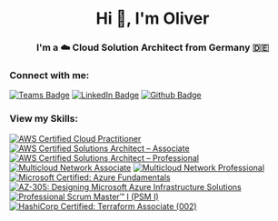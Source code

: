 <h1 align="center">Hi 👋, I'm Oliver</h1>
<h3 align="center">I'm a ☁️ Cloud Solution Architect from Germany 🇩🇪</h3>

<h3 align="left">Connect with me:</h3>

[![Teams Badge](https://img.shields.io/badge/Microsoft_Teams-6264A7?style=for-the-badge&logo=microsoft-teams&logoColor=white)](https://teams.microsoft.com/l/chat/0/0?users=oliver.jarosch@sva.de&topicName=VRE)
[![LinkedIn Badge](https://img.shields.io/badge/LinkedIn-0077B5?style=for-the-badge&logo=linkedin&logoColor=white)](https://www.linkedin.com/in/oliver-jarosch-226285211/)
[![Github Badge](https://img.shields.io/badge/GitHub-100000?style=for-the-badge&logo=github&logoColor=white)](https://github.com/ojarosch)

<h3 align="left">View my Skills:</h3>

[![AWS Certified Cloud Practitioner](https://images.credly.com/size/220x220/images/00634f82-b07f-4bbd-a6bb-53de397fc3a6/image.png)](https://www.credly.com/badges/4825d9f5-e7bb-4285-8d8c-5a1e9fc30842/public_url)
[![AWS Certified Solutions Architect – Associate](https://images.credly.com/size/220x220/images/0e284c3f-5164-4b21-8660-0d84737941bc/image.png)](https://www.credly.com/badges/e7098200-ca06-4fd4-ac4c-9263970d2c6c/public_url)
[![AWS Certified Solutions Architect – Professional](https://images.credly.com/size/220x220/images/2d84e428-9078-49b6-a804-13c15383d0de/image.png)](https://www.credly.com/badges/d836fb9d-03ee-4cc4-8064-de89f48256e5/public_url)
[![Multicloud Network Associate](https://images.credly.com/size/220x220/images/87eec792-3c63-4526-aafb-da866a30fa54/image.png)](https://www.credly.com/badges/9585bc55-b6b7-43bc-b3f5-e89f561756de/public_url)
[![Multicloud Network Professional](https://images.credly.com/size/220x220/images/5b22143c-8806-41af-b4c9-7c5043edcbe3/image.png)](https://www.credly.com/badges/6c24a166-adc8-4cc2-857e-d83b66292125/public_url)
[![Microsoft Certified: Azure Fundamentals](https://images.credly.com/size/220x220/images/be8fcaeb-c769-4858-b567-ffaaa73ce8cf/image.png)](https://www.credly.com/badges/f4b1e3f4-fa9a-4f8b-bcaf-634b7b7d405d/public_url)
[![AZ-305: Designing Microsoft Azure Infrastructure Solutions](https://images.credly.com/size/220x220/images/9d7dc4c0-5681-41fc-b96b-26e9157786d7/image.png)](https://www.credly.com/badges/98ded9fd-41c8-4577-80cc-f37f5ce6f809/public_url)
[![Professional Scrum Master™ I (PSM I)](https://images.credly.com/size/220x220/images/a2790314-008a-4c3d-9553-f5e84eb359ba/image.png)](https://www.credly.com/badges/4a3656ce-7227-467d-8e10-d4e75decdea6/public_url)
[![HashiCorp Certified: Terraform Associate (002)](https://images.credly.com/size/220x220/images/99289602-861e-4929-8277-773e63a2fa6f/image.png)](https://www.credly.com/badges/6cf43fde-a028-4d11-8cda-dc9012cb957e/public_url)
